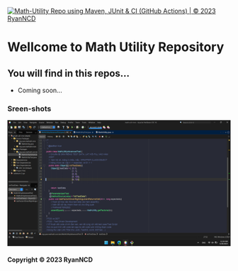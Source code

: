 
[![Math-Utility Repo using Maven, JUnit & CI (GitHub Actions) | © 2023 RyanNCD](https://github.com/RyanNCD/math-util-mvn/actions/workflows/math-util-ci.yml/badge.svg)](https://github.com/RyanNCD/math-util-mvn/actions/workflows/math-util-ci.yml)

# Wellcome to Math Utility Repository

## You will find in this repos...

* Coming soon...
### Sreen-shots
![DDT Source code](https://github.com/RyanNCD/math-util-mvn/blob/main/screenshots/DDT%20Source%20%20with%20JUnit.png)

#### Copyright &#169; 2023 RyanNCD